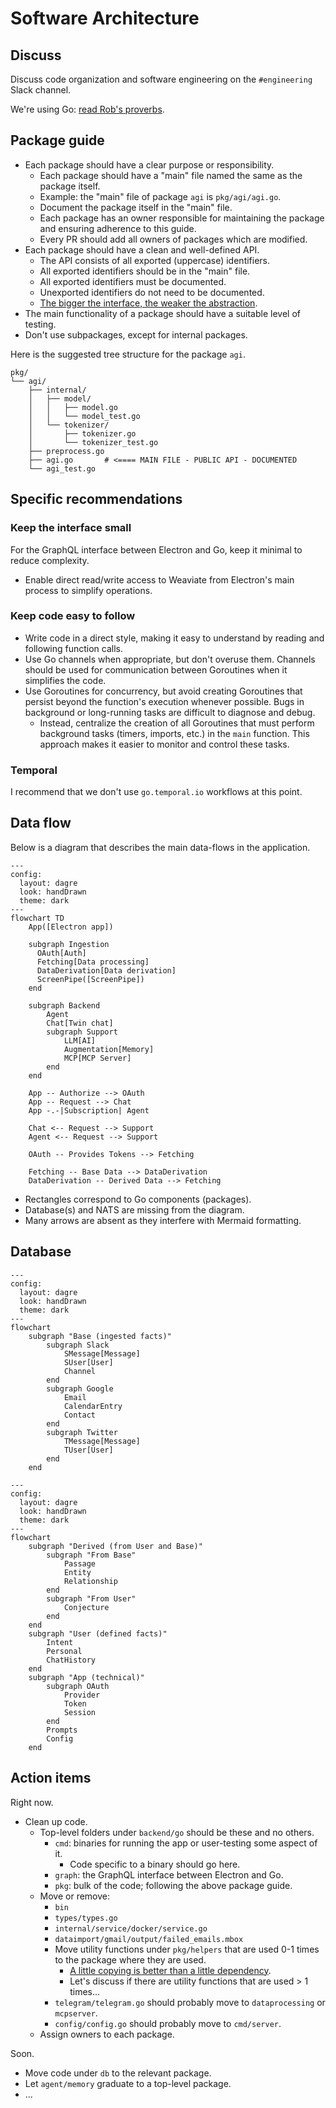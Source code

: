 # Software Architecture

## Discuss

Discuss code organization and software engineering on the `#engineering` Slack channel.

We're using Go: [read Rob's proverbs](https://go-proverbs.github.io/).

## Package guide

- Each package should have a clear purpose or responsibility.
  - Each package should have a "main" file named the same as the package itself.
  - Example: the "main" file of package `agi` is `pkg/agi/agi.go`.
  - Document the package itself in the "main" file.
  - Each package has an owner responsible for maintaining the package and ensuring adherence to this guide.
  - Every PR should add all owners of packages which are modified.
- Each package should have a clean and well-defined API.
  - The API consists of all exported (uppercase) identifiers.
  - All exported identifiers should be in the "main" file.
  - All exported identifiers must be documented.
  - Unexported identifiers do not need to be documented.
  - [The bigger the interface, the weaker the abstraction](https://go-proverbs.github.io/).
- The main functionality of a package should have a suitable level of testing.
- Don't use subpackages, except for internal packages.

Here is the suggested tree structure for the package `agi`.
```
pkg/
└── agi/
    ├── internal/
    │   ├── model/
    │   │   ├── model.go
    │   │   └── model_test.go    
    │   └── tokenizer/
    │       ├── tokenizer.go
    │       └── tokenizer_test.go    
    ├── preprocess.go
    ├── agi.go       # <==== MAIN FILE - PUBLIC API - DOCUMENTED
    └── agi_test.go
```

## Specific recommendations

### Keep the interface small

For the GraphQL interface between Electron and Go, keep it minimal to reduce complexity.

- Enable direct read/write access to Weaviate from Electron's main process to simplify operations.

### Keep code easy to follow

- Write code in a direct style, making it easy to understand by reading and following function calls.
- Use Go channels when appropriate, but don't overuse them. Channels should be used for communication between Goroutines when it simplifies the code.
- Use Goroutines for concurrency, but avoid creating Goroutines that persist beyond the function's execution whenever possible. Bugs in background or long-running tasks are difficult to diagnose and debug.
  - Instead, centralize the creation of all Goroutines that must perform background tasks (timers, imports, etc.) in the `main` function. This approach makes it easier to monitor and control these tasks.

### Temporal

I recommend that we don't use `go.temporal.io` workflows at this point.

## Data flow

Below is a diagram that describes the main data-flows in the application. 

```mermaid
---
config:
  layout: dagre
  look: handDrawn
  theme: dark
---
flowchart TD
    App([Electron app])

    subgraph Ingestion
      OAuth[Auth]
      Fetching[Data processing]
      DataDerivation[Data derivation]
      ScreenPipe([ScreenPipe])
    end

    subgraph Backend
        Agent
        Chat[Twin chat]
        subgraph Support
            LLM[AI]
            Augmentation[Memory]
            MCP[MCP Server]
        end
    end

    App -- Authorize --> OAuth
    App -- Request --> Chat
    App -.-|Subscription| Agent

    Chat <-- Request --> Support
    Agent <-- Request --> Support

    OAuth -- Provides Tokens --> Fetching

    Fetching -- Base Data --> DataDerivation
    DataDerivation -- Derived Data --> Fetching
```

- Rectangles correspond to Go components (packages).
- Database(s) and NATS are missing from the diagram.
- Many arrows are absent as they interfere with Mermaid formatting.


## Database

```mermaid
---
config:
  layout: dagre
  look: handDrawn
  theme: dark
---
flowchart
    subgraph "Base (ingested facts)"
        subgraph Slack
            SMessage[Message]
            SUser[User]
            Channel
        end
        subgraph Google
            Email
            CalendarEntry
            Contact
        end
        subgraph Twitter
            TMessage[Message]
            TUser[User]
        end
    end

```

```mermaid
---
config:
  layout: dagre
  look: handDrawn
  theme: dark
---
flowchart
    subgraph "Derived (from User and Base)"
        subgraph "From Base"
            Passage
            Entity
            Relationship
        end
        subgraph "From User"
            Conjecture
        end
    end
    subgraph "User (defined facts)"
        Intent
        Personal
        ChatHistory
    end
    subgraph "App (technical)"
        subgraph OAuth
            Provider
            Token
            Session
        end
        Prompts
        Config
    end
```

## Action items

Right now.

- Clean up code.
  - Top-level folders under `backend/go` should be these and no others.
    - `cmd`: binaries for running the app or user-testing some aspect of it.
      - Code specific to a binary should go here.
    - `graph`: the GraphQL interface between Electron and Go.
    - `pkg`: bulk of the code; following the above package guide.
  - Move or remove:
    - `bin`
    - `types/types.go`
    - `internal/service/docker/service.go`
    - `dataimport/gmail/output/failed_emails.mbox`
    - Move utility functions under `pkg/helpers` that are used 0-1 times to the package where they are used.
      - [A little copying is better than a little dependency](https://go-proverbs.github.io/).
      - Let's discuss if there are utility functions that are used > 1 times...
    - `telegram/telegram.go` should probably move to `dataprocessing` or `mcpserver`.
    - `config/config.go` should probably move to `cmd/server`.
  - Assign owners to each package.

Soon.

- Move code under `db` to the relevant package.
- Let `agent/memory` graduate to a top-level package.
- ...